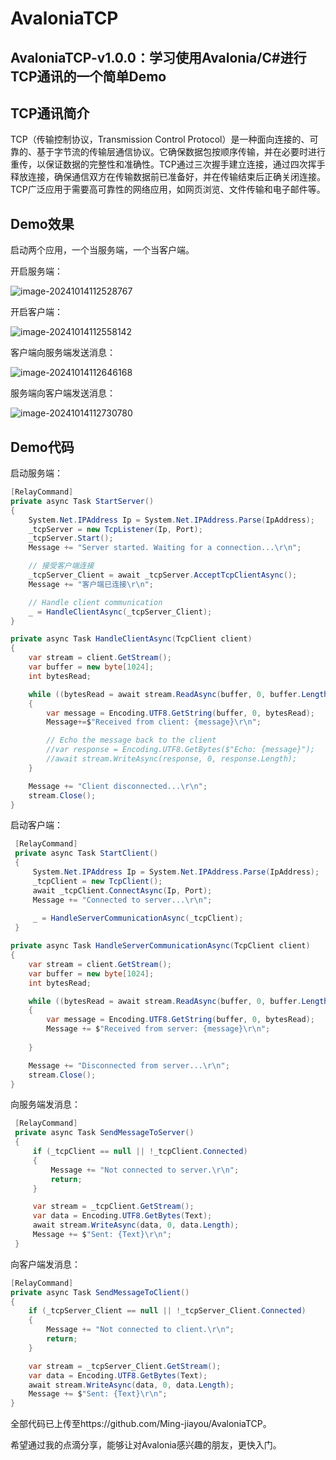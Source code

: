# AvaloniaTCP

## AvaloniaTCP-v1.0.0：学习使用Avalonia/C#进行TCP通讯的一个简单Demo

## TCP通讯简介

TCP（传输控制协议，Transmission Control Protocol）是一种面向连接的、可靠的、基于字节流的传输层通信协议。它确保数据包按顺序传输，并在必要时进行重传，以保证数据的完整性和准确性。TCP通过三次握手建立连接，通过四次挥手释放连接，确保通信双方在传输数据前已准备好，并在传输结束后正确关闭连接。TCP广泛应用于需要高可靠性的网络应用，如网页浏览、文件传输和电子邮件等。

## Demo效果

启动两个应用，一个当服务端，一个当客户端。

开启服务端：

![image-20241014112528767](https://mingupupup.oss-cn-wuhan-lr.aliyuncs.com/imgs/image-20241014112528767.png)

开启客户端：

![image-20241014112558142](https://mingupupup.oss-cn-wuhan-lr.aliyuncs.com/imgs/image-20241014112558142.png)

客户端向服务端发送消息：

![image-20241014112646168](https://mingupupup.oss-cn-wuhan-lr.aliyuncs.com/imgs/image-20241014112646168.png)

服务端向客户端发送消息：

![image-20241014112730780](https://mingupupup.oss-cn-wuhan-lr.aliyuncs.com/imgs/image-20241014112730780.png)

## Demo代码

启动服务端：

```csharp
[RelayCommand]
private async Task StartServer()
{
    System.Net.IPAddress Ip = System.Net.IPAddress.Parse(IpAddress);
    _tcpServer = new TcpListener(Ip, Port);
    _tcpServer.Start();
    Message += "Server started. Waiting for a connection...\r\n";

    // 接受客户端连接
    _tcpServer_Client = await _tcpServer.AcceptTcpClientAsync();
    Message += "客户端已连接\r\n";

    // Handle client communication
    _ = HandleClientAsync(_tcpServer_Client);
}
```

```csharp
private async Task HandleClientAsync(TcpClient client)
{
    var stream = client.GetStream();
    var buffer = new byte[1024];
    int bytesRead;

    while ((bytesRead = await stream.ReadAsync(buffer, 0, buffer.Length)) != 0)
    {
        var message = Encoding.UTF8.GetString(buffer, 0, bytesRead);
        Message+=$"Received from client: {message}\r\n";

        // Echo the message back to the client
        //var response = Encoding.UTF8.GetBytes($"Echo: {message}");
        //await stream.WriteAsync(response, 0, response.Length);
    }

    Message += "Client disconnected...\r\n";
    stream.Close();
}
```

启动客户端：

```csharp
 [RelayCommand]
 private async Task StartClient()
 {
     System.Net.IPAddress Ip = System.Net.IPAddress.Parse(IpAddress);
     _tcpClient = new TcpClient();
     await _tcpClient.ConnectAsync(Ip, Port);
     Message += "Connected to server...\r\n";
     
     _ = HandleServerCommunicationAsync(_tcpClient);
 }
```

```csharp
private async Task HandleServerCommunicationAsync(TcpClient client)
{
    var stream = client.GetStream();
    var buffer = new byte[1024];
    int bytesRead;

    while ((bytesRead = await stream.ReadAsync(buffer, 0, buffer.Length)) != 0)
    {
        var message = Encoding.UTF8.GetString(buffer, 0, bytesRead);
        Message += $"Received from server: {message}\r\n";
       
    }

    Message += "Disconnected from server...\r\n";
    stream.Close();
}
```

向服务端发消息：

```csharp
 [RelayCommand]
 private async Task SendMessageToServer()
 {
     if (_tcpClient == null || !_tcpClient.Connected)
     {
         Message += "Not connected to server.\r\n";
         return;
     }

     var stream = _tcpClient.GetStream();
     var data = Encoding.UTF8.GetBytes(Text);
     await stream.WriteAsync(data, 0, data.Length);
     Message += $"Sent: {Text}\r\n";
 }
```

向客户端发消息：

```csharp
[RelayCommand]
private async Task SendMessageToClient()
{
    if (_tcpServer_Client == null || !_tcpServer_Client.Connected)
    {
        Message += "Not connected to client.\r\n";
        return;
    }

    var stream = _tcpServer_Client.GetStream();
    var data = Encoding.UTF8.GetBytes(Text);
    await stream.WriteAsync(data, 0, data.Length);
    Message += $"Sent: {Text}\r\n";
}
```

全部代码已上传至https://github.com/Ming-jiayou/AvaloniaTCP。

希望通过我的点滴分享，能够让对Avalonia感兴趣的朋友，更快入门。